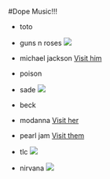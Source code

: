 #Dope Music!!!

- toto
- guns n roses ![](http://www.supermusic.sk/obrazky/2595208_Guns_N_Roses_old%20photo.jpg)
- michael jackson [Visit him](http://www.michaeljackson.com/us/home)
- poison
- sade
![](http://giphy.com/gifs/sade-tzCd4GgX0tvIA)

- beck
- modanna [Visit her](http://www.madonna.com/)
- pearl jam [Visit them](http://pearljam.com/)
- tlc
![](http://assets.nydailynews.com/polopoly_fs/1.1493089!/img/httpImage/image.jpg_gen/derivatives/article_970/crazy23f-3-web.jpg)
- nirvana
![](https://encrypted-tbn0.gstatic.com/images?q=tbn:ANd9GcQty2BjVnqVuT_r49mX1xVhOyXZ020L5t9Lk0EcEOkjWfkeg-x5)
